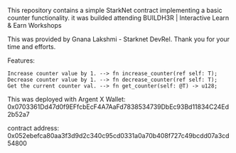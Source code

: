 This repository contains a simple StarkNet contract implementing a basic counter functionality.
it was builded attending BUILDH3R | Interactive Learn & Earn Workshops

This was provided by Gnana Lakshmi - Starknet DevRel. 
Thank you for your time and efforts.

Features:

    Increase counter value by 1. --> fn increase_counter(ref self: T);
    Decrease counter value by 1. --> fn decrease_counter(ref self: T);
    Get the current counter val. --> fn get_counter(self: @T) -> u128;

This was deployed with Argent X Wallet: 0x0703361Dd47d0f9EFfcbEcF4A7AaFd7838534739DbEc93Bd11834C24Ed2b52a7

contract address: 0x052ebefca80aa3f3d9d2c340c95cd0331a0a70b408f727c49bcdd07a3cd54800
